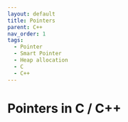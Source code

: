 ```yaml
---
layout: default
title: Pointers
parent: C++
nav_order: 1
tags: 
  - Pointer
  - Smart Pointer
  - Heap allocation
  - C
  - C++
---
```


# Pointers in C / C++
&nbsp;&nbsp;&nbsp;&nbsp;

